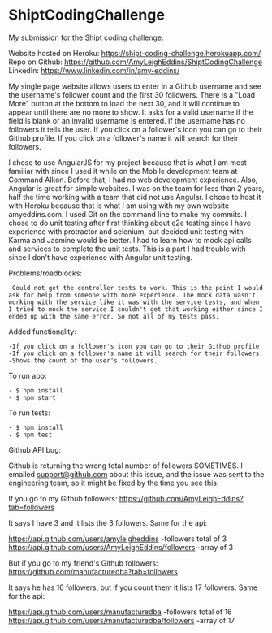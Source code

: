 # ShiptCodingChallenge
My submission for the Shipt coding challenge.

Website hosted on Heroku: https://shipt-coding-challenge.herokuapp.com/
Repo on Github: https://github.com/AmyLeighEddins/ShiptCodingChallenge
LinkedIn: https://www.linkedin.com/in/amy-eddins/ 

My single page website allows users to enter in a Github username and see the username's follower count and the first 30 followers. There is a "Load More" button at the bottom to load the next 30, and it will continue to appear until there are no more to show. It asks for a valid username if the field is blank or an invalid username is entered. If the username has no followers it tells the user. If you click on a follower's icon you can go to their Github profile. If you click on a follower's name it will search for their followers.

I chose to use AngularJS for my project because that is what I am most familiar with since I used it while on the Mobile development team at Command Alkon. Before that, I had no web development experience. Also, Angular is great for simple websites. I was on the team for less than 2 years, half the time working with a team that did not use Angular. I chose to host it with Heroku because that is what I am using with my own website amyeddins.com. I used Git on the command line to make my commits. I chose to do unit testing after first thinking about e2e testing since I have experience with protractor and selenium, but decided unit testing with Karma and Jasmine would be better. I had to learn how to mock api calls and services to complete the unit tests. This is a part I had trouble with since I don't have experience with Angular unit testing. 

Problems/roadblocks:

    -Could not get the controller tests to work. This is the point I would ask for help from someone with more experience. The mock data wasn't working with the service like it was with the service tests, and when I tried to mock the service I couldn't get that working either since I ended up with the same error. So not all of my tests pass.  

Added functionality:

    -If you click on a follower's icon you can go to their Github profile.
    -If you click on a follower's name it will search for their followers.
    -Shows the count of the user's followers.

To run app:

    - $ npm install
    - $ npm start

To run tests:

    - $ npm install
    - $ npm test


Github API bug:

Github is returning the wrong total number of followers SOMETIMES. I emailed support@github.com about this issue, and the issue was sent to the engineering team, so it might be fixed by the time you see this. 

If you go to my Github followers: https://github.com/AmyLeighEddins?tab=followers

It says I have 3 and it lists the 3 followers. Same for the api:

https://api.github.com/users/amyleigheddins -followers total of 3
https://api.github.com/users/AmyLeighEddins/followers -array of 3


But if you go to my friend's Github followers: https://github.com/manufacturedba?tab=followers

It says he has 16 followers, but if you count them it lists 17 followers. Same for the api:

https://api.github.com/users/manufacturedba -followers total of 16
https://api.github.com/users/manufacturedba/followers -array of 17
